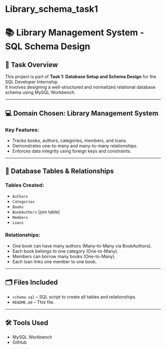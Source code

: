 # Library_schema_task1
# 📚 Library Management System - SQL Schema Design

## 🧩 Task Overview

This project is part of **Task 1: Database Setup and Schema Design** for the SQL Developer Internship.  
It involves designing a well-structured and normalized relational database schema using MySQL Workbench.

---

## 💻 Domain Chosen: Library Management System

### Key Features:
- Tracks books, authors, categories, members, and loans.
- Demonstrates one-to-many and many-to-many relationships.
- Enforces data integrity using foreign keys and constraints.

---

## 🔧 Database Tables & Relationships

### Tables Created:
- `Authors`
- `Categories`
- `Books`
- `BookAuthors` (join table)
- `Members`
- `Loans`

### Relationships:
- One book can have many authors (Many-to-Many via BookAuthors).
- Each book belongs to one category (One-to-Many).
- Members can borrow many books (One-to-Many).
- Each loan links one member to one book.

---

## 🗂️ Files Included
- `schema.sql` – SQL script to create all tables and relationships.
- `README.md` – This file.

---

## 🛠️ Tools Used
- MySQL Workbench
- GitHub
  



